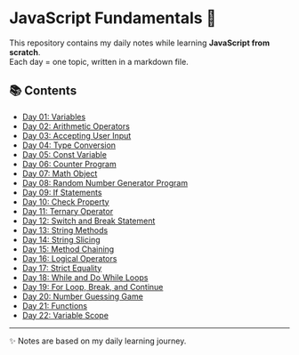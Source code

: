 # JavaScript Fundamentals 🚀

This repository contains my daily notes while learning **JavaScript from scratch**.  
Each day = one topic, written in a markdown file.  

## 📚 Contents
- [Day 01: Variables](./Day%2001%20Variables.md)
- [Day 02: Arithmetic Operators](./Day%2002%20Arithmetic%20Operators.md)
- [Day 03: Accepting User Input](./Day%2003%20Accepting%20User%20Input.md)
- [Day 04: Type Conversion](./Day%2004%20Type%20Conversion.md)
- [Day 05: Const Variable](./Day%2005%20Const%20Variable.md)
- [Day 06: Counter Program](./Day%2006%20Counter%20Program.md)
- [Day 07: Math Object](./Day%2007%20Math%20Object.md)
- [Day 08: Random Number Generator Program](./Day%2008%20Random%20Number%20Generator%20program.md)
- [Day 09: If Statements](./Day%2009%20If%20Statements.md)
- [Day 10: Check Property](./Day%2010%20Check%20Property.md)
- [Day 11: Ternary Operator](./Day%2011%20Ternary%20Operator.md)
- [Day 12: Switch and Break Statement](./Day%2012%20Switch%20and%20Break%20Statement.md)
- [Day 13: String Methods](./Day%2013%20String%20Methods.md)
- [Day 14: String Slicing](./Day%2014%20String%20Slicing.md)
- [Day 15: Method Chaining](./Day%2015%20Method%20Chaining.md)
- [Day 16: Logical Operators](./Day%2016%20Logical%20Operators.md)
- [Day 17: Strict Equality](./Day%2017%20Strict%20Equality.md)
- [Day 18: While and Do While Loops](./Day%2018%20While%20and%20Do%20While%20Loop.md)
- [Day 19: For Loop, Break, and Continue](./Day%2019%20For%20Loop%20Break%20and%20Continue.md)
- [Day 20: Number Guessing Game](./Day%2020%20Number%20Guessing%20Game.md)
- [Day 21: Functions](./Day%2021%20Functions.md)
- [Day 22: Variable Scope](./Day%2022%20Variable%20Scop.md)



---

✨ Notes are based on my daily learning journey.  
